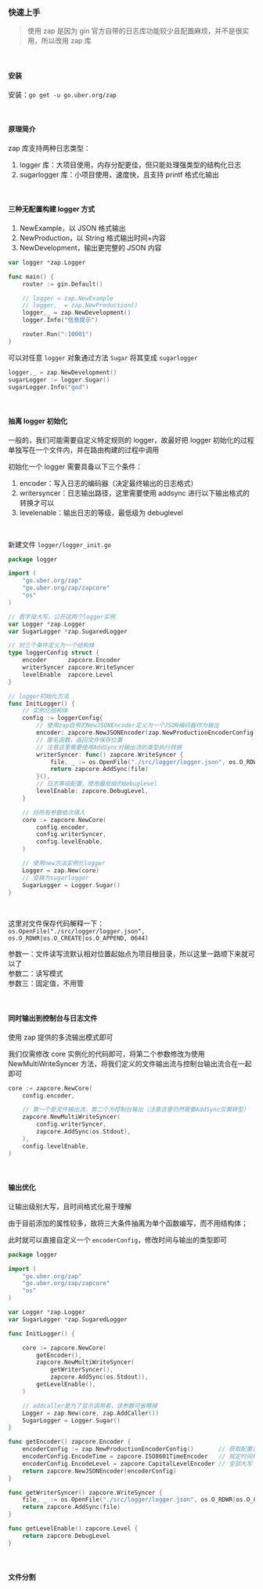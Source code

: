 ### 快速上手

> 使用 zap 是因为 gin 官方自带的日志库功能较少且配置麻烦，并不是很实用，所以改用 zap 库

<br>

#### 安装

安装：`go get -u go.uber.org/zap`

<br>

#### 原理简介

zap 库支持两种日志类型：

1. logger 库：大项目使用，内存分配更佳，但只能处理强类型的结构化日志
2. sugarlogger 库：小项目使用，速度快，且支持 printf 格式化输出

<br>

#### 三种无配置构建 logger 方式

1. NewExample，以 JSON 格式输出
2. NewProduction，以 String 格式输出时间+内容
3. NewDevelopment，输出更完整的 JSON 内容

```go
var logger *zap.Logger

func main() {
	router := gin.Default()

	// logger = zap.NewExample
	// logger,_ = zap.NewProduction()
	logger,_ = zap.NewDevelopment()
	logger.Info("信息提示")

	router.Run(":10001")
}
```

可以对任意 `logger` 对象通过方法 `Sugar` 将其变成 `sugarlogger`

```go
logger,_ = zap.NewDevelopment()
sugarLogger := logger.Sugar()
sugarLogger.Info("god")
```

<br>

#### 抽离 logger 初始化

一般的，我们可能需要自定义特定规则的 logger，故最好把 logger 初始化的过程单独写在一个文件内，并在路由构建的过程中调用

初始化一个 logger 需要具备以下三个条件：

1. encoder：写入日志的编码器（决定最终输出的日志格式）
2. writersyncer：日志输出路径，这里需要使用 addsync 进行以下输出格式的转换才可以
3. levelenable：输出日志的等级，最低级为 debuglevel

<br>

新建文件 `logger/logger_init.go`

```go
package logger

import (
	"go.uber.org/zap"
	"go.uber.org/zap/zapcore"
	"os"
)

// 首字母大写，公开这两个logger实例
var Logger *zap.Logger
var SugarLogger *zap.SugaredLogger

// 对三个条件定义为一个结构体
type loggerConfig struct {
	encoder      zapcore.Encoder
	writerSyncer zapcore.WriteSyncer
	levelEnable  zapcore.Level
}

// logger初始化方法
func InitLogger() {
    // 实例化结构体
	config := loggerConfig{
        // 使用zap自带的NewJSONEncoder定义为一个JSON编码器作为输出
		encoder: zapcore.NewJSONEncoder(zap.NewProductionEncoderConfig()),
        // 匿名函数，返回文件保存位置
        // 注意这里需要使用AddSync对输出流的类型执行转换
		writerSyncer: func() zapcore.WriteSyncer {
			file, _ := os.OpenFile("./src/logger/logger.json", os.O_RDWR|os.O_CREATE|os.O_APPEND, 0644)
			return zapcore.AddSync(file)
		}(),
        // 日志等级配置，使用最低级的debuglevel
		levelEnable: zapcore.DebugLevel,
	}

    // 将所有参数依次填入
	core := zapcore.NewCore(
		config.encoder,
		config.writerSyncer,
		config.levelEnable,
	)

    // 使用new方法实例化logger
	Logger = zap.New(core)
    // 变换为sugarlogger
	SugarLogger = Logger.Sugar()
}
```

<br>

这里对文件保存代码解释一下：  
`os.OpenFile("./src/logger/logger.json", os.O_RDWR|os.O_CREATE|os.O_APPEND, 0644)`

参数一：文件读写流默认相对位置起始点为项目根目录，所以这里一路顺下来就可以了  
参数二：读写模式  
参数三：固定值，不用管

<br>

#### 同时输出到控制台与日志文件

使用 zap 提供的多流输出模式即可

我们仅需修改 core 实例化的代码即可，将第二个参数修改为使用 NewMultiWriteSyncer 方法，将我们定义的文件输出流与控制台输出流合在一起即可

```go
core := zapcore.NewCore(
    config.encoder,

    // 第一个是文件输出流，第二个为控制台输出（注意这里仍然需要AddSync仅需转型）
    zapcore.NewMultiWriteSyncer(
        config.writerSyncer,
        zapcore.AddSync(os.Stdout),
    ),
    config.levelEnable,
)
```

<br>

#### 输出优化

让输出级别大写，且时间格式化易于理解

由于目前添加的属性较多，故将三大条件抽离为单个函数编写，而不用结构体；

此时就可以直接自定义一个 `encoderConfig`，修改时间与输出的类型即可

```go
package logger

import (
	"go.uber.org/zap"
	"go.uber.org/zap/zapcore"
	"os"
)

var Logger *zap.Logger
var SugarLogger *zap.SugaredLogger

func InitLogger() {

	core := zapcore.NewCore(
		getEncoder(),
		zapcore.NewMultiWriteSyncer(
			getWriterSyncer(),
			zapcore.AddSync(os.Stdout)),
		getLevelEnable(),
	)

	// addcaller是为了显示调用者，该参数可省略掉
	Logger = zap.New(core, zap.AddCaller())
	SugarLogger = Logger.Sugar()
}

func getEncoder() zapcore.Encoder {
	encoderConfig := zap.NewProductionEncoderConfig()       // 获取配置实例
	encoderConfig.EncodeTime = zapcore.ISO8601TimeEncoder   // 规定时间格式
	encoderConfig.EncodeLevel = zapcore.CapitalLevelEncoder // 全部大写
	return zapcore.NewJSONEncoder(encoderConfig)
}

func getWriterSyncer() zapcore.WriteSyncer {
	file, _ := os.OpenFile("./src/logger/logger.json", os.O_RDWR|os.O_CREATE|os.O_APPEND, 0644)
	return zapcore.AddSync(file)
}

func getLevelEnable() zapcore.Level {
	return zapcore.DebugLevel
}
```

<br>

#### 文件分割
